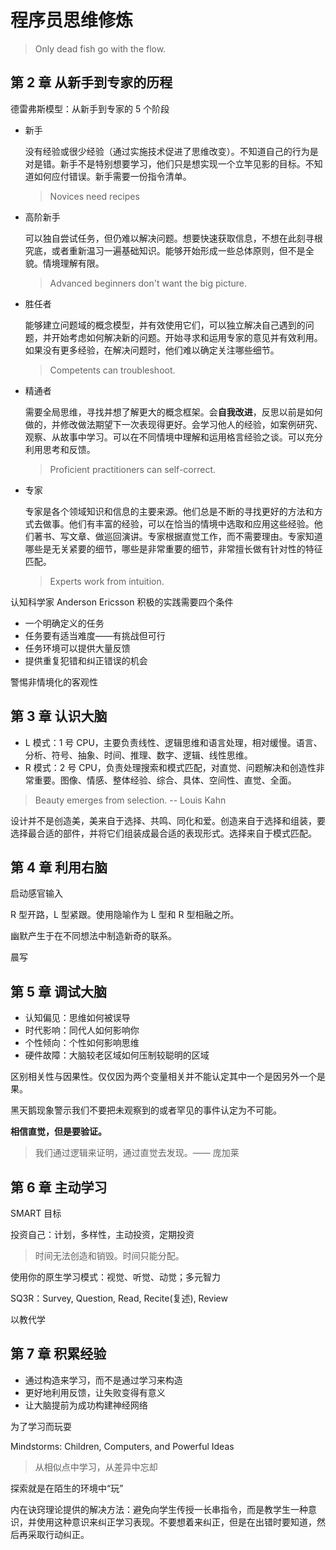 # 程序员思维修炼

> Only dead fish go with the flow.


## 第 2 章 从新手到专家的历程

德雷弗斯模型：从新手到专家的 5 个阶段

- 新手

	没有经验或很少经验（通过实施技术促进了思维改变）。不知道自己的行为是对是错。新手不是特别想要学习，他们只是想实现一个立竿见影的目标。不知道如何应付错误。新手需要一份指令清单。
	> Novices need recipes

- 高阶新手

	可以独自尝试任务，但仍难以解决问题。想要快速获取信息，不想在此刻寻根究底，或者重新温习一遍基础知识。能够开始形成一些总体原则，但不是全貌。情境理解有限。
	> Advanced beginners don't want the big picture.

- 胜任者

	能够建立问题域的概念模型，并有效使用它们，可以独立解决自己遇到的问题，并开始考虑如何解决新的问题。开始寻求和运用专家的意见并有效利用。如果没有更多经验，在解决问题时，他们难以确定关注哪些细节。
	> Competents can troubleshoot.

- 精通者

	需要全局思维，寻找并想了解更大的概念框架。会**自我改进**，反思以前是如何做的，并修改做法期望下一次表现得更好。会学习他人的经验，如案例研究、观察、从故事中学习。可以在不同情境中理解和运用格言经验之谈。可以充分利用思考和反馈。
	> Proficient practitioners can self-correct.
	
- 专家

	专家是各个领域知识和信息的主要来源。他们总是不断的寻找更好的方法和方式去做事。他们有丰富的经验，可以在恰当的情境中选取和应用这些经验。他们著书、写文章、做巡回演讲。专家根据直觉工作，而不需要理由。专家知道哪些是无关紧要的细节，哪些是非常重要的细节，非常擅长做有针对性的特征匹配。
	> Experts work from intuition.
	
认知科学家 Anderson Ericsson 积极的实践需要四个条件

- 一个明确定义的任务
- 任务要有适当难度——有挑战但可行
- 任务环境可以提供大量反馈
- 提供重复犯错和纠正错误的机会

警惕非情境化的客观性

## 第 3 章 认识大脑
- L 模式：1 号 CPU，主要负责线性、逻辑思维和语言处理，相对缓慢。语言、分析、符号、抽象、时间、推理、数字、逻辑、线性思维。
- R 模式：2 号 CPU，负责处理搜索和模式匹配，对直觉、问题解决和创造性非常重要。图像、情感、整体经验、综合、具体、空间性、直觉、全面。

> Beauty emerges from selection. -- Louis Kahn

设计并不是创造美，美来自于选择、共鸣、同化和爱。创造来自于选择和组装，要选择最合适的部件，并将它们组装成最合适的表现形式。选择来自于模式匹配。

## 第 4 章 利用右脑

启动感官输入

R 型开路，L 型紧跟。使用隐喻作为 L 型和 R 型相融之所。

幽默产生于在不同想法中制造新奇的联系。

晨写

## 第 5 章 调试大脑

* 认知偏见：思维如何被误导
* 时代影响：同代人如何影响你
* 个性倾向：个性如何影响思维
* 硬件故障：大脑较老区域如何压制较聪明的区域

区别相关性与因果性。仅仅因为两个变量相关并不能认定其中一个是因另外一个是果。

黑天鹅现象警示我们不要把未观察到的或者罕见的事件认定为不可能。

**相信直觉，但是要验证。**

> 我们通过逻辑来证明，通过直觉去发现。—— 庞加莱

## 第 6 章 主动学习
SMART 目标

投资自己：计划，多样性，主动投资，定期投资

> 时间无法创造和销毁。时间只能分配。

使用你的原生学习模式：视觉、听觉、动觉；多元智力

SQ3R：Survey, Question, Read, Recite(复述), Review

以教代学

## 第 7 章 积累经验

- 通过构造来学习，而不是通过学习来构造
- 更好地利用反馈，让失败变得有意义
- 让大脑提前为成功构建神经网络

为了学习而玩耍

Mindstorms: Children, Computers, and Powerful Ideas

> 从相似点中学习，从差异中忘却

探索就是在陌生的环境中“玩”

内在诀窍理论提供的解决方法：避免向学生传授一长串指令，而是教学生一种意识，并使用这种意识来纠正学习表现。不要想着来纠正，但是在出错时要知道，然后再采取行动纠正。